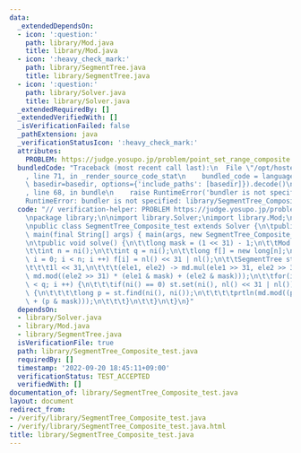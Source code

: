```yaml
---
data:
  _extendedDependsOn:
  - icon: ':question:'
    path: library/Mod.java
    title: library/Mod.java
  - icon: ':heavy_check_mark:'
    path: library/SegmentTree.java
    title: library/SegmentTree.java
  - icon: ':question:'
    path: library/Solver.java
    title: library/Solver.java
  _extendedRequiredBy: []
  _extendedVerifiedWith: []
  _isVerificationFailed: false
  _pathExtension: java
  _verificationStatusIcon: ':heavy_check_mark:'
  attributes:
    PROBLEM: https://judge.yosupo.jp/problem/point_set_range_composite
  bundledCode: "Traceback (most recent call last):\n  File \"/opt/hostedtoolcache/Python/3.10.6/x64/lib/python3.10/site-packages/onlinejudge_verify/documentation/build.py\"\
    , line 71, in _render_source_code_stat\n    bundled_code = language.bundle(stat.path,\
    \ basedir=basedir, options={'include_paths': [basedir]}).decode()\n  File \"/opt/hostedtoolcache/Python/3.10.6/x64/lib/python3.10/site-packages/onlinejudge_verify/languages/user_defined.py\"\
    , line 68, in bundle\n    raise RuntimeError('bundler is not specified: {}'.format(str(path)))\n\
    RuntimeError: bundler is not specified: library/SegmentTree_Composite_test.java\n"
  code: "// verification-helper: PROBLEM https://judge.yosupo.jp/problem/point_set_range_composite\n\
    \npackage library;\n\nimport library.Solver;\nimport library.Mod;\nimport library.SegmentTree;\n\
    \npublic class SegmentTree_Composite_test extends Solver {\n\tpublic static void\
    \ main(final String[] args) { main(args, new SegmentTree_Composite_test()); }\n\
    \n\tpublic void solve() {\n\t\tlong mask = (1 << 31) - 1;\n\t\tMod md = Mod998.md;\n\
    \t\tint n = ni();\n\t\tint q = ni();\n\t\tlong f[] = new long[n];\n\t\tfor(int\
    \ i = 0; i < n; i ++) f[i] = nl() << 31 | nl();\n\t\tSegmentTree st = new SegmentTree(f,\n\
    \t\t\t1l << 31,\n\t\t\t(ele1, ele2) -> md.mul(ele1 >> 31, ele2 >> 31) << 31 |\
    \ md.mod((ele2 >> 31) * (ele1 & mask) + (ele2 & mask)));\n\t\tfor(int i = 0; i\
    \ < q; i ++) {\n\t\t\tif(ni() == 0) st.set(ni(), nl() << 31 | nl());\n\t\t\telse\
    \ {\n\t\t\t\tlong p = st.find(ni(), ni());\n\t\t\t\tprtln(md.mod((p >> 31) * nl()\
    \ + (p & mask)));\n\t\t\t}\n\t\t}\n\t}\n}"
  dependsOn:
  - library/Solver.java
  - library/Mod.java
  - library/SegmentTree.java
  isVerificationFile: true
  path: library/SegmentTree_Composite_test.java
  requiredBy: []
  timestamp: '2022-09-20 18:45:11+09:00'
  verificationStatus: TEST_ACCEPTED
  verifiedWith: []
documentation_of: library/SegmentTree_Composite_test.java
layout: document
redirect_from:
- /verify/library/SegmentTree_Composite_test.java
- /verify/library/SegmentTree_Composite_test.java.html
title: library/SegmentTree_Composite_test.java
---
```


